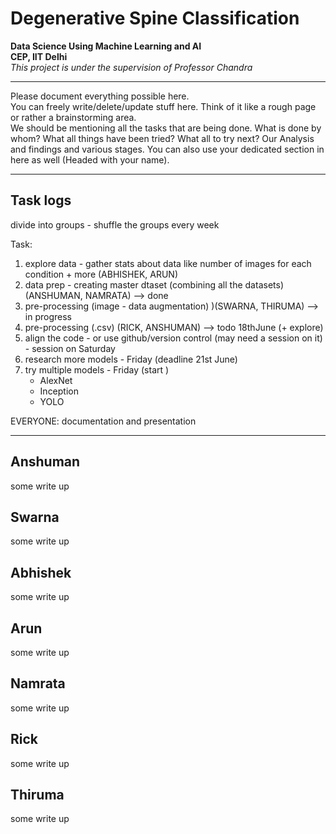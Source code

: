 # Degenerative Spine Classification

**Data Science Using Machine Learning and AI**</br>
**CEP, IIT Delhi**</br>
_This project is under the supervision of Professor Chandra_ </br>
___
Please document everything possible here.</br>
You can freely write/delete/update stuff here. Think of it like a rough page or rather a brainstorming area.</br>
We should be mentioning all the tasks that are being done. What is done by whom? What all things have been tried? What all to try next? Our Analysis and findings and various stages.
You can also use your dedicated section in here as well (Headed with your name).</br>
___
## Task logs
divide into groups - shuffle the groups every week

Task:
1. explore data - gather stats about data like number of images for each condition + more (ABHISHEK, ARUN)
2. data prep - creating master dtaset (combining all the datasets) (ANSHUMAN, NAMRATA)  --> done
3. pre-processing (image - data augmentation) )(SWARNA, THIRUMA) --> in progress
4. pre-processing (.csv) (RICK, ANSHUMAN) --> todo 18thJune (+ explore)
5. align the code - or use github/version control (may need a session on it) - session on Saturday
6. research more models - Friday (deadline 21st June)
7. try multiple models - Friday (start )
	- AlexNet
	- Inception
	- YOLO

EVERYONE:  documentation and presentation
___
## Anshuman
some write up
## Swarna
some write up
## Abhishek
some write up
## Arun
some write up
## Namrata
some write up
## Rick
some write up
## Thiruma
some write up


